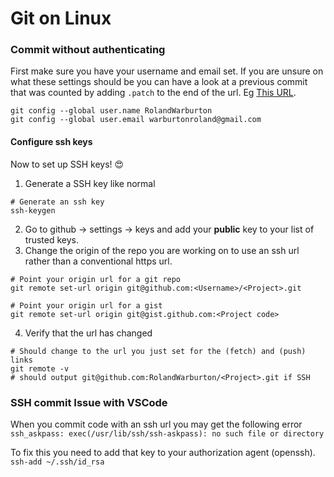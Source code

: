 # Git on Linux

### Commit without authenticating

First make sure you have your username and email set. If you are unsure on what these settings should be you can have a look at a previous commit that was counted by adding `.patch` to
the end of the url. Eg [This URL](https://github.com/RolandWarburton/staticFolio/commit/c7a21b7f4393d3414d878e68d9bcb6dd83c35cf8.patch).

```none
git config --global user.name RolandWarburton
git config --global user.email warburtonroland@gmail.com
```

#### Configure ssh keys

Now to set up SSH keys! 😍

1. Generate a SSH key like normal

```none
# Generate an ssh key
ssh-keygen
```

2. Go to github -> settings -> keys and add your **public** key to your list of trusted keys.
3. Change the origin of the repo you are working on to use an ssh url rather than a conventional https url.

```none
# Point your origin url for a git repo
git remote set-url origin git@github.com:<Username>/<Project>.git
```

```none
# Point your origin url for a gist
git remote set-url origin git@gist.github.com:<Project code>
```

4. Verify that the url has changed

```none
# Should change to the url you just set for the (fetch) and (push) links
git remote -v
# should output git@github.com:RolandWarburton/<Project>.git if SSH
```

### SSH commit Issue with VSCode

When you commit code with an ssh url you may get the following error
`ssh_askpass: exec(/usr/lib/ssh/ssh-askpass): no such file or directory`

To fix this you need to add that key to your authorization agent (openssh).
`ssh-add ~/.ssh/id_rsa`

